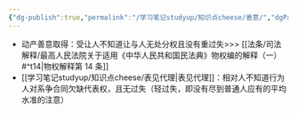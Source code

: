 ```yaml
---
{"dg-publish":true,"permalink":"/学习笔记studyup/知识点cheese/善意/","dgPassFrontmatter":true,"created":"2024-09-16T10:15:13.903+08:00","updated":"2024-09-30T11:29:38.832+08:00"}
---
```


- 动产善意取得：受让人不知道让与人无处分权且没有重过失>>> [[法条/司法解释/最高人民法院关于适用《中华人民共和国民法典》物权编的解释（一）#^t14\|物权解释第 14 条]]
- [[学习笔记studyup/知识点cheese/表见代理\|表见代理]]：相对人不知道行为人对系争合同欠缺代表权，且无过失（轻过失，即没有尽到普通人应有的平均水准的注意）